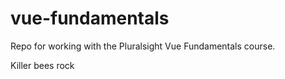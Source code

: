 # vue-fundamentals
Repo for working with the Pluralsight Vue Fundamentals course.

Killer bees rock
